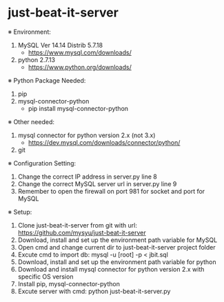 # just-beat-it-server

※ Environment:

1. MySQL Ver 14.14 Distrib 5.7.18
   - https://www.mysql.com/downloads/
2. python 2.7.13
   - https://www.python.org/downloads/

※ Python Package Needed:

1. pip
2. mysql-connector-python
   - pip install mysql-connector-python

※ Other needed:

1. mysql connector for python version 2.x (not 3.x)
   - https://dev.mysql.com/downloads/connector/python/
2. git

※ Configuration Setting:

1. Change the correct IP address in server.py line 8
2. Change the correct MySQL server url in server.py line 9
3. Remember to open the firewall on port 981 for socket and port for MySQL

※ Setup:

1. Clone just-beat-it-server from git with url: https://github.com/mysyu/just-beat-it-server
2. Download, install and set up the environment path variable for MySQL
3. Open cmd and change current dir to just-beat-it-server project folder
4. Excute cmd to import db: mysql -u [root] -p < jbit.sql
5. Download, install and set up the environment path variable for python
6. Download and install mysql connector for python version 2.x with specific OS version
7. Install pip, mysql-connector-python
8. Excute server with cmd: python just-beat-it-server.py
